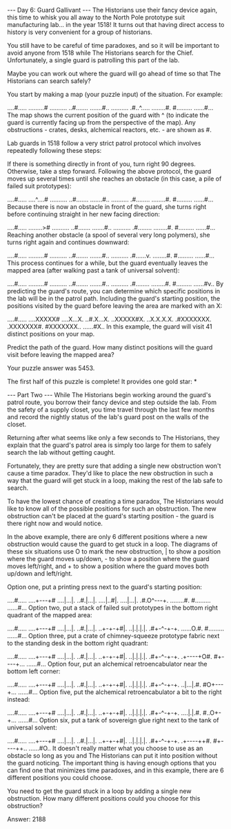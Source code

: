 --- Day 6: Guard Gallivant ---
The Historians use their fancy device again, this time to whisk you all away to the North Pole prototype suit manufacturing lab... in the year 1518! It turns out that having direct access to history is very convenient for a group of historians.

You still have to be careful of time paradoxes, and so it will be important to avoid anyone from 1518 while The Historians search for the Chief. Unfortunately, a single guard is patrolling this part of the lab.

Maybe you can work out where the guard will go ahead of time so that The Historians can search safely?

You start by making a map (your puzzle input) of the situation. For example:

....#.....
.........#
..........
..#.......
.......#..
..........
.#..^.....
........#.
#.........
......#...
The map shows the current position of the guard with ^ (to indicate the guard is currently facing up from the perspective of the map). Any obstructions - crates, desks, alchemical reactors, etc. - are shown as #.

Lab guards in 1518 follow a very strict patrol protocol which involves repeatedly following these steps:

If there is something directly in front of you, turn right 90 degrees.
Otherwise, take a step forward.
Following the above protocol, the guard moves up several times until she reaches an obstacle (in this case, a pile of failed suit prototypes):

....#.....
....^....#
..........
..#.......
.......#..
..........
.#........
........#.
#.........
......#...
Because there is now an obstacle in front of the guard, she turns right before continuing straight in her new facing direction:

....#.....
........>#
..........
..#.......
.......#..
..........
.#........
........#.
#.........
......#...
Reaching another obstacle (a spool of several very long polymers), she turns right again and continues downward:

....#.....
.........#
..........
..#.......
.......#..
..........
.#......v.
........#.
#.........
......#...
This process continues for a while, but the guard eventually leaves the mapped area (after walking past a tank of universal solvent):

....#.....
.........#
..........
..#.......
.......#..
..........
.#........
........#.
#.........
......#v..
By predicting the guard's route, you can determine which specific positions in the lab will be in the patrol path. Including the guard's starting position, the positions visited by the guard before leaving the area are marked with an X:

....#.....
....XXXXX#
....X...X.
..#.X...X.
..XXXXX#X.
..X.X.X.X.
.#XXXXXXX.
.XXXXXXX#.
#XXXXXXX..
......#X..
In this example, the guard will visit 41 distinct positions on your map.

Predict the path of the guard. How many distinct positions will the guard visit before leaving the mapped area?

Your puzzle answer was 5453.

The first half of this puzzle is complete! It provides one gold star: *

--- Part Two ---
While The Historians begin working around the guard's patrol route, you borrow their fancy device and step outside the lab. From the safety of a supply closet, you time travel through the last few months and record the nightly status of the lab's guard post on the walls of the closet.

Returning after what seems like only a few seconds to The Historians, they explain that the guard's patrol area is simply too large for them to safely search the lab without getting caught.

Fortunately, they are pretty sure that adding a single new obstruction won't cause a time paradox. They'd like to place the new obstruction in such a way that the guard will get stuck in a loop, making the rest of the lab safe to search.

To have the lowest chance of creating a time paradox, The Historians would like to know all of the possible positions for such an obstruction. The new obstruction can't be placed at the guard's starting position - the guard is there right now and would notice.

In the above example, there are only 6 different positions where a new obstruction would cause the guard to get stuck in a loop. The diagrams of these six situations use O to mark the new obstruction, | to show a position where the guard moves up/down, - to show a position where the guard moves left/right, and + to show a position where the guard moves both up/down and left/right.

Option one, put a printing press next to the guard's starting position:

....#.....
....+---+#
....|...|.
..#.|...|.
....|..#|.
....|...|.
.#.O^---+.
........#.
#.........
......#...
Option two, put a stack of failed suit prototypes in the bottom right quadrant of the mapped area:


....#.....
....+---+#
....|...|.
..#.|...|.
..+-+-+#|.
..|.|.|.|.
.#+-^-+-+.
......O.#.
#.........
......#...
Option three, put a crate of chimney-squeeze prototype fabric next to the standing desk in the bottom right quadrant:

....#.....
....+---+#
....|...|.
..#.|...|.
..+-+-+#|.
..|.|.|.|.
.#+-^-+-+.
.+----+O#.
#+----+...
......#...
Option four, put an alchemical retroencabulator near the bottom left corner:

....#.....
....+---+#
....|...|.
..#.|...|.
..+-+-+#|.
..|.|.|.|.
.#+-^-+-+.
..|...|.#.
#O+---+...
......#...
Option five, put the alchemical retroencabulator a bit to the right instead:

....#.....
....+---+#
....|...|.
..#.|...|.
..+-+-+#|.
..|.|.|.|.
.#+-^-+-+.
....|.|.#.
#..O+-+...
......#...
Option six, put a tank of sovereign glue right next to the tank of universal solvent:

....#.....
....+---+#
....|...|.
..#.|...|.
..+-+-+#|.
..|.|.|.|.
.#+-^-+-+.
.+----++#.
#+----++..
......#O..
It doesn't really matter what you choose to use as an obstacle so long as you and The Historians can put it into position without the guard noticing. The important thing is having enough options that you can find one that minimizes time paradoxes, and in this example, there are 6 different positions you could choose.

You need to get the guard stuck in a loop by adding a single new obstruction. How many different positions could you choose for this obstruction?

Answer: 2188
